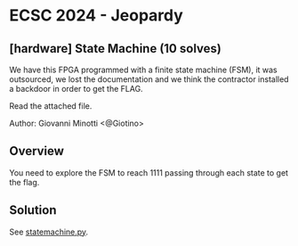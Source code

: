 # ECSC 2024 - Jeopardy

## [hardware] State Machine (10 solves)

We have this FPGA programmed with a finite state machine (FSM), it was outsourced, we lost the documentation and we think the contractor installed a backdoor in order to get the FLAG.

Read the attached file.

Author: Giovanni Minotti <@Giotino>

## Overview

You need to explore the FSM to reach 1111 passing through each state to get the flag.

## Solution

See [statemachine.py](writeup/statemachine.py).
